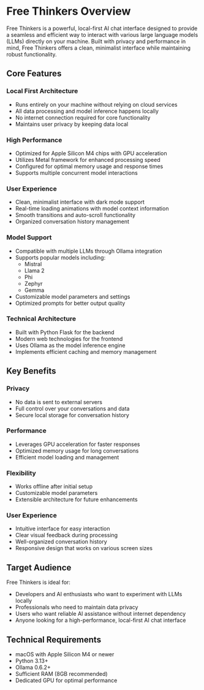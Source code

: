 # Free Thinkers Overview

Free Thinkers is a powerful, local-first AI chat interface designed to provide a seamless and efficient way to interact with various large language models (LLMs) directly on your machine. Built with privacy and performance in mind, Free Thinkers offers a clean, minimalist interface while maintaining robust functionality.

## Core Features

### Local First Architecture
- Runs entirely on your machine without relying on cloud services
- All data processing and model inference happens locally
- No internet connection required for core functionality
- Maintains user privacy by keeping data local

### High Performance
- Optimized for Apple Silicon M4 chips with GPU acceleration
- Utilizes Metal framework for enhanced processing speed
- Configured for optimal memory usage and response times
- Supports multiple concurrent model interactions

### User Experience
- Clean, minimalist interface with dark mode support
- Real-time loading animations with model context information
- Smooth transitions and auto-scroll functionality
- Organized conversation history management

### Model Support
- Compatible with multiple LLMs through Ollama integration
- Supports popular models including:
  - Mistral
  - Llama 2
  - Phi
  - Zephyr
  - Gemma
- Customizable model parameters and settings
- Optimized prompts for better output quality

### Technical Architecture
- Built with Python Flask for the backend
- Modern web technologies for the frontend
- Uses Ollama as the model inference engine
- Implements efficient caching and memory management

## Key Benefits

### Privacy
- No data is sent to external servers
- Full control over your conversations and data
- Secure local storage for conversation history

### Performance
- Leverages GPU acceleration for faster responses
- Optimized memory usage for long conversations
- Efficient model loading and management

### Flexibility
- Works offline after initial setup
- Customizable model parameters
- Extensible architecture for future enhancements

### User Experience
- Intuitive interface for easy interaction
- Clear visual feedback during processing
- Well-organized conversation history
- Responsive design that works on various screen sizes

## Target Audience

Free Thinkers is ideal for:
- Developers and AI enthusiasts who want to experiment with LLMs locally
- Professionals who need to maintain data privacy
- Users who want reliable AI assistance without internet dependency
- Anyone looking for a high-performance, local-first AI chat interface

## Technical Requirements
- macOS with Apple Silicon M4 or newer
- Python 3.13+
- Ollama 0.6.2+
- Sufficient RAM (8GB recommended)
- Dedicated GPU for optimal performance
